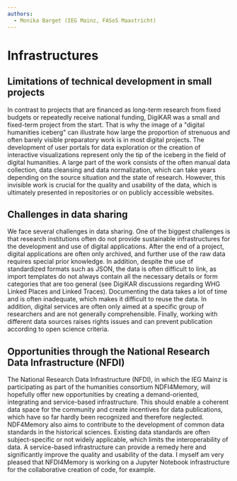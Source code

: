 ```yaml
---
authors:
  - Monika Barget (IEG Mainz, FASoS Maastricht)
---
```


# Infrastructures

## Limitations of technical development in small projects

In contrast to projects that are financed as long-term research from fixed budgets or repeatedly receive national funding,
DigiKAR was a small and fixed-term project from the start.
That is why the image of a "digital humanities iceberg" can illustrate how large the proportion of strenuous and often
barely visible preparatory work is in most digital projects.
The development of user portals for data exploration or the creation of interactive visualizations represent only the tip
of the iceberg in the field of digital humanities. A large part of the work consists of the often manual data collection,
data cleansing and data normalization, which can take years depending on the source situation and the state of research.
However, this invisible work is crucial for the quality and usability of the data, which is ultimately presented in
repositories or on publicly accessible websites.

## Challenges in data sharing

We face several challenges in data sharing. One of the biggest challenges is that research institutions often do not
provide sustainable infrastructures for the development and use of digital applications. After the end of a project,
digital applications are often only archived, and further use of the raw data requires special prior knowledge.
In addition, despite the use of standardized formats such as JSON, the data is often difficult to link, as import
templates do not always contain all the necessary details or form categories that are too general
(see DigiKAR discussions regarding WHG Linked Places and Linked Traces). Documenting the data takes a lot of time and is
often inadequate, which makes it difficult to reuse the data. In addition, digital services are often only aimed at a
specific group of researchers and are not generally comprehensible. Finally, working with different data sources raises
rights issues and can prevent publication according to open science criteria.

## Opportunities through the National Research Data Infrastructure (NFDI)

The National Research Data Infrastructure (NFDI), in which the IEG Mainz is participating as part of the humanities consortium NDFI4Memory, will hopefully offer new opportunities by creating a demand-oriented, integrating and service-based infrastructure. This should enable a coherent data space for the community and create incentives for data publications, which have so far hardly been recognized and therefore neglected. NDF4Memory also aims to contribute to the development of common data standards in the historical sciences. Existing data standards are often subject-specific or not widely applicable, which limits the interoperability of data. A service-based infrastructure can provide a remedy here and significantly improve the quality and usability of the data. I myself am very pleased that NFDI4Memory is working on a Jupyter Notebook infrastructure for the collaborative creation of code, for example.
